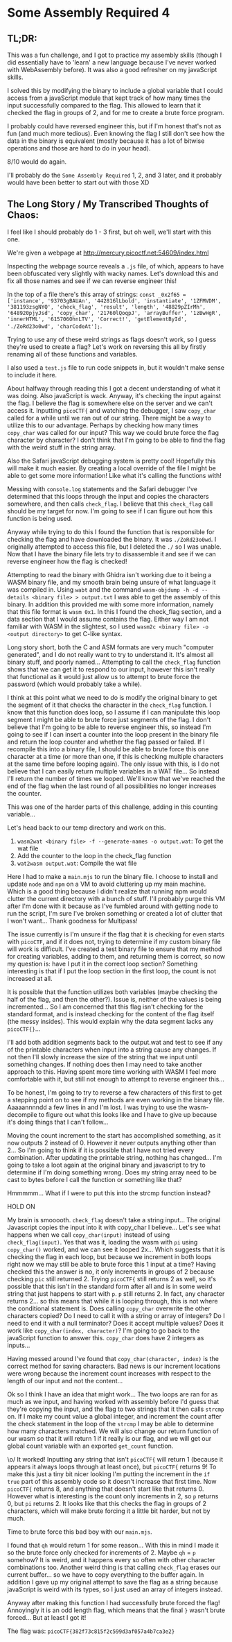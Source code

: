 # Some Assembly Required 4

## TL;DR:

This was a fun challenge, and I got to practice my assembly skills (though I did essentially have to 'learn' a new language because I've never worked with WebAssembly before). It was also a good refresher on my javaScript skills. 

I solved this by modifying the binary to include a global variable that I could access from a javaScript module that kept track of how many times the input successfully compared to the flag. This allowed to learn that it checked the flag in groups of 2, and for me to create a brute force program. 

I probably could have reversed engineer this, but if I'm honest that's not as fun (and much more tedious). Even knowing the flag I still don't see how the data in the binary is equivalent (mostly because it has a lot of bitwise operations and those are hard to do in your head). 

8/10 would do again.

I'll probably do the `Some Assembly Required` 1, 2, and 3 later, and it probably would have been better to start out with those XD

## The Long Story / My Transcribed Thoughts of Chaos:
I feel like I should probably do 1 - 3 first, but oh well, we'll start with this one.

We're given a webpage at http://mercury.picoctf.net:54609/index.html

Inspecting the webpage source reveals a `.js` file, of which, appears to have been obfuscated very slightly with wacky names. Let's download this and fix all those names and see if we can reverse engineer this!

In the top of a file there's this array of strings: `const _0x2f65 = ['instance', '93703gBAUAn', '442816lLbold', 'instantiate', '1ZFMVDM', '381193zsgNYQ', 'check_flag', 'result', 'length', '48829pZIrMh', '648920pjyJsd', 'copy_char', '21760lQoqpJ', 'arrayBuffer', '1zBwHgR', 'innerHTML', '615706OhnLTV', 'Correct!', 'getElementById', './ZoRd23o0wd', 'charCodeAt'];`. 

Trying to use any of these weird strings as flags doesn't work, so I guess they're used to create a flag? Let's work on reversing this all by firstly renaming all of these functions and variables. 

I also used a `test.js` file to run code snippets in, but it wouldn't make sense to include it here. 

About halfway through reading this I got a decent understanding of what it was doing. Also javaScript is wack. Anyway, it's checking the input against the flag. I believe the flag is somewhere else on the server and we can't access it. Inputting `picoCTF{` and watching the debugger, I saw `copy_char` called for a while until we ran out of our string. There might be a way to utilize this to our advantage. Perhaps by checking how many times `copy_char` was called for our input? This way we could brute force the flag character by character? I don't think that I'm going to be able to find the flag with the weird stuff in the string array. 

Also the Safari javaScript debugging system is pretty cool! Hopefully this will make it much easier. By creating a local override of the file I might be able to get some more information! Like what it's calling the functions with!

Messing with `console.log` statements and the Safari debugger I've determined that this loops through the input and copies the characters somewhere, and then calls `check_flag`. I believe that this `check_flag` call should be my target for now. I'm going to see if I can figure out how this function is being used.

Anyway while trying to do this I found the function that is responsible for checking the flag and have downloaded the binary. It was `./ZoRd23o0wd`. I originally attempted to access this file, but I deleted the `./` so I was unable. Now that I have the binary file lets try to disassemble it and see if we can reverse engineer how the flag is checked!

Attempting to read the binary with Ghidra isn't working due to it being a WASM binary file, and my smooth brain being unsure of what language it was compiled in. Using `wabt` and the command `wasm-objdump -h -d --details <binary file> > output.txt` I was able to get the assembly of this binary. In addition this provided me with some more information, namely that this file format is `wasm 0x1`. In this I found the check_flag section, and a data section that I would assume contains the flag. Either way I am not familiar with WASM in the slightest, so I used `wasm2c <binary file> -o <output directory>` to get C-like syntax. 

Long story short, both the C and ASM formats are very much "computer generated", and I do not really want to try to understand it. It's almost all binary stuff, and poorly named... Attempting to call the `check_flag` function shows that we can get it to respond to our input, however this isn't really that functional as it would just allow us to attempt to brute force the password (which would probably take a while). 

I think at this point what we need to do is modify the original binary to get the segment of it that checks the character in the `check_flag` function. I know that this function does loop, so I assume if I can manipulate this loop segment I might be able to brute force just segments of the flag. I don't believe that I'm going to be able to reverse engineer this, so instead I'm going to see if I can insert a counter into the loop present in the binary file and return the loop counter and whether the flag passed or failed. If I recompile this into a binary file, I should be able to brute force this one character at a time (or more than one, if this is checking multiple characters at the same time before looping again). The only issue with this, is I do not believe that I can easily return multiple variables in a WAT file... So instead I'll return the number of times we looped. We'll know that we've reached the end of the flag when the last round of all possibilities no longer increases the counter.

This was one of the harder parts of this challenge, adding in this counting variable...

Let's head back to our temp directory and work on this. 
1. `wasm2wat <binary file> -f --generate-names -o output.wat`: To get the wat file
2. Add the counter to the loop in the check_flag function
3. `wat2wasm output.wat`: Compile the wat file

Here I had to make a `main.mjs` to run the binary file. I choose to install and update `node` and `npm` on a VM to avoid cluttering up my main machine. Which is a good thing because I didn't realize that running npm would clutter the current directory with a bunch of stuff. I'll probably purge this VM after I'm done with it because as I've fumbled around with getting node to run the script, I'm sure I've broken something or created a lot of clutter that I won't want... Thank goodness for Multipass!

The issue currently is I'm unsure if the flag that it is checking for even starts with `picoCTF`, and if it does not, trying to determine if my custom binary file will work is difficult. I've created a test binary file to ensure that my method for creating variables, adding to them, and returning them is correct, so now my question is: have I put it in the correct loop section? Something interesting is that if I put the loop section in the first loop, the count is not increased at all.

It is possible that the function utilizes both variables (maybe checking the half of the flag, and then the other?). Issue is, neither of the values is being incremented... So I am concerned that this flag isn't checking for the standard format, and is instead checking for the content of the flag itself (the messy insides). This would explain why the data segment lacks any `picoCTF{}`... 

I'll add both addition segments back to the output.wat and test to see if any of the printable characters when input into a string cause any changes. If not then I'll slowly increase the size of the string that we input until something changes. If nothing does then I may need to take another approach to this. Having spent more time working with WASM I feel more comfortable with it, but still not enough to attempt to reverse engineer this...

To be honest, I'm going to try to reverse a few characters of this first to get a stepping point on to see if my methods are even working in the binary file. Aaaaannnndd a few lines in and I'm lost. I was trying to use the wasm-decompile to figure out what this looks like and I have to give up because it's doing things that I can't follow... 

Moving the count increment to the start has accomplished something, as it now outputs 2 instead of 0. However it never outputs anything other than 2... So I'm going to think if it is possible that I have not tried every combination. After updating the printable string, nothing has changed... I'm going to take a loot again at the original binary and javascript to try to determine if I'm doing something wrong. Does my string array need to be cast to bytes before I call the function or something like that?

Hmmmmm... What if I were to put this into the strcmp function instead?

HOLD ON

My brain is smooooth. `check_flag` doesn't take a string input... The original Javascript copies the input into it with copy_char I believe... Let's see what happens when we call `copy_char(input)` instead of using `check_flag(input)`. Yes that was it, loading the wasm with `pi` using `copy_char()` worked, and we can see it looped 2x... Which suggests that it is checking the flag in each loop, but because we increment in both loops right now we may still be able to brute force this 1 input at a time? Having checked this the answer is no, it only increments in groups of 2 because checking `pic` still returned 2. Trying `picoCTF{` still returns 2 as well, so it's possible that this isn't in the standard form after all and is in some weird string that just happens to start with `p`. `p` still returns 2. In fact, any character returns 2... so this means that while it is looping through, this is not where the conditional statement is. Does calling `copy_char` overwrite the other characters copied? Do I need to call it with a string or array of integers? Do I need to end it with a null terminator? Does it accept multiple values? Does it work like `copy_char(index, character)`? I'm going to go back to the javaScript function to answer this. `copy_char` does have 2 integers as inputs...  

Having messed around I've found that `copy_char(character, index)` is the correct method for saving characters. Bad news is our increment locations were wrong because the increment count increases with respect to the length of our input and not the content...

Ok so I think I have an idea that might work... The two loops are ran for as much as we input, and having worked with assembly before I'd guess that they're copying the input, and the flag to two strings that it then calls `strcmp` on. If I make my count value a global integer, and increment the count after the check statement in the loop of the `strcmp` I may be able to determine how many characters matched. We will also change our return function of our wasm so that it will return 1 if it really is our flag, and we will get our global count variable with an exported `get_count` function. 

\o/ It worked! Inputting any string that isn't `picoCTF{` will return 1 (because it appears it always loops through at least once), but `picoCTF{` returns 9! To make this just a tiny bit nicer looking I'm putting the increment in the `if true` part of this assembly code so it doesn't increase that first time. Now `picoCTF{` returns 8, and anything that doesn't start like that returns 0. However what is interesting is the count only increments in 2, so `p` returns 0, but `pi` returns 2. It looks like that this checks the flag in groups of 2 characters, which will make brute forcing it a little bit harder, but not by much. 

Time to brute force this bad boy with our `main.mjs`. 

I found that `qh` would return 1 for some reason... With this in mind I made it so the brute force only checked for increments of 2. Maybe `qh` = `p` somehow? It is weird, and it happens every so often with other character combinations too. Another weird thing is that calling `check_flag` erases our current buffer... so we have to copy everything to the buffer again. In addition I gave up my original attempt to save the flag as a string because javaScript is weird with its types, so I just used an array of integers instead. 

Anyway after making this function I had successfully brute forced the flag! Annoyingly it is an odd length flag, which means that the final `}` wasn't brute forced... But at least I got it!

The flag was: `picoCTF{382f73c815f2c599d3af057a4b7ca3e2}`